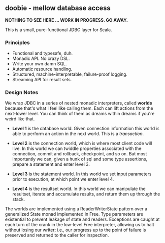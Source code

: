 ## doobie - mellow database access

**NOTHING TO SEE HERE ... WORK IN PROGRESS. GO AWAY.**

This is a small, pure-functional JDBC layer for Scala.

### Principles

 - Functional and typesafe, duh.
 - Monadic API. No crazy DSL.
 - Write your own damn SQL. 
 - Automatic resource handling.
 - Structured, machine-interpretable, failure-proof logging.
 - Streaming API for result sets.

### Design Notes

We wrap JDBC in a series of nested monadic interpreters, called **worlds** because that's what I feel like calling them. Each can lift actions from the next-lower level. You can think of them as dreams within dreams if you're weird like that. 

 - **Level 1** is the database world. Given connection information this world is able to perform an action in the next world. This is a *transaction*.

 - **Level 2** is the connection world, which is where most client code will live. In this world we can twiddle properties associated with the connection, commit and rollback, checkpoint, and so on. But most importantly we can, given a hunk of sql and some type assertions, prepare a statement and enter level 3.

 - **Level 3** is the statement world. In this world we set input parameters prior to execution, at which point we enter level 4.

 - **Level 4** is the resultset world. In this world we can manipulate the resultset, iterate and accumulate results, and return them up through the stack.

The worlds are implemented using a ReaderWriterState pattern over a generalized State monad implemented in Free. Type parameters are existential to prevent leakage of state and readers. Exceptions are caught at each turn of the crank in the low-level Free interpreter, allowing us to halt without losing our writer; i.e., our progress up to the point of failure is preserved and returned to the caller for inspection.




